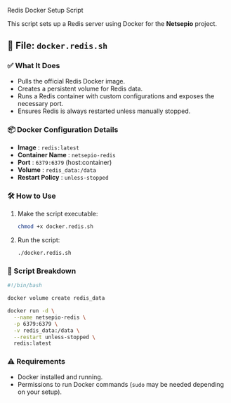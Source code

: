 Redis Docker Setup Script

This script sets up a Redis server using Docker for the **Netsepio** project.

## 📄 File: `docker.redis.sh`

### ✅ What It Does

* Pulls the official Redis Docker image.
* Creates a persistent volume for Redis data.
* Runs a Redis container with custom configurations and exposes the necessary port.
* Ensures Redis is always restarted unless manually stopped.

### 📦 Docker Configuration Details

* **Image** : `redis:latest`
* **Container Name** : `netsepio-redis`
* **Port** : `6379:6379` (host:container)
* **Volume** : `redis_data:/data`
* **Restart Policy** : `unless-stopped`

### 🛠️ How to Use

1. Make the script executable:
   ```bash
   chmod +x docker.redis.sh
   ```
2. Run the script:
   ```bash
   ./docker.redis.sh
   ```

### 📁 Script Breakdown

```bash
#!/bin/bash

docker volume create redis_data

docker run -d \
  --name netsepio-redis \
  -p 6379:6379 \
  -v redis_data:/data \
  --restart unless-stopped \
  redis:latest
```

### ⚠️ Requirements

* Docker installed and running.
* Permissions to run Docker commands (`sudo` may be needed depending on your setup).
